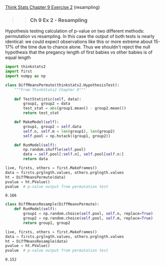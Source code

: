 [Think Stats Chapter 9 Exercise 2](http://greenteapress.com/thinkstats2/html/thinkstats2010.html#toc90) (resampling)

>> ### Ch 9 Ex 2 - Resampling
Hypothesis testing calculation of p-value on two different methods: permutation vs resampling. In this case the output of both tests is nearly identical: we could expect observations like this or more extreme about 15-17% of the time due to chance alone. Thus we shouldn't reject the null hypothesis that the pregancy length of first babies vs other babies is of equal length


```python
import thinkstats2
import first
import numpy as np
```


```python
class DiffMeansPermute(thinkstats2.HypothesisTest):
    """From ThinkStats2 Chapter 9"""
    
    def TestStatistic(self, data):
        group1, group2 = data
        test_stat = abs(group1.mean() - group2.mean())
        return test_stat

    def MakeModel(self):
        group1, group2 = self.data
        self.n, self.m = len(group1), len(group2)
        self.pool = np.hstack((group1, group2))

    def RunModel(self):
        np.random.shuffle(self.pool)
        data = self.pool[:self.n], self.pool[self.n:]
        return data
```


```python
live, firsts, others = first.MakeFrames()
data = firsts.prglngth.values, others.prglngth.values
ht = DiffMeansPermute(data)
pvalue = ht.PValue()
pvalue  # p-value output from permutation test
```




    0.166




```python
class DiffMeansResample(DiffMeansPermute):
    def RunModel(self):
        group1 = np.random.choice(self.pool, self.n, replace=True)
        group2 = np.random.choice(self.pool, self.m, replace=True)
        return group1, group2
```


```python
live, firsts, others = first.MakeFrames()
data = firsts.prglngth.values, others.prglngth.values
ht = DiffMeansResample(data)
pvalue = ht.PValue()
pvalue  # p-value output from permutation test
```




    0.152



